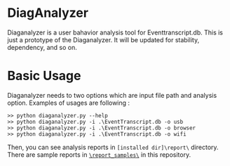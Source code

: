 # DiagAnalyzer
Diaganalyzer is a user bahavior analysis tool for Eventtranscript.db. This is just a prototype of the Diaganalyzer. It will be updated for stability, dependency, and so on.


# Basic Usage
Diaganalyzer needs to two options which are input file path and analysis option. Examples of usages are following : 

```
>> python diaganalyzer.py --help
>> python diaganalyzer.py -i .\EventTranscript.db -o usb
>> python diaganalyzer.py -i .\EventTranscript.db -o browser 
>> python diaganalyzer.py -i .\EventTranscript.db -o wifi
```
Then, you can see analysis reports in ```[installed dir]\report\``` directory. There are sample reports in [```\report_samples\```](https://github.com/L4wk3R/DiagAnalyzer/tree/main/report_samples) in this repository.
